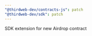 ```yaml
---
"@thirdweb-dev/contracts-js": patch
"@thirdweb-dev/sdk": patch
---
```


SDK extension for new Airdrop contract
